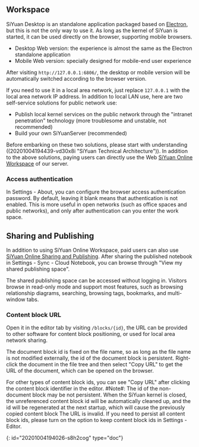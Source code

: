 ## Workspace

SiYuan Desktop is an standalone application packaged based on [Electron](https://www.electronjs.org), but this is not the only way to use it. As long as the kernel of SiYuan is started, it can be used directly on the browser, supporting mobile browsers.

* Desktop Web version: the experience is almost the same as the Electron standalone application
* Mobile Web version: specially designed for mobile-end user experience

After visiting `http://127.0.0.1:6806/`, the desktop or mobile version will be automatically switched according to the browser version.

If you need to use it in a local area network, just replace `127.0.0.1` with the local area network IP address. In addition to local LAN use, here are two self-service solutions for public network use:

* Publish local kernel services on the public network through the "intranet penetration" technology (more troublesome and unstable, not recommended)
* Build your own SiYuanServer (recommended)

Before embarking on these two solutions, please start with understanding ((20201004194439-vd30x8i "SiYuan Technical Architecture")). In addition to the above solutions, paying users can directly use the Web [SiYuan Online Workspace](https://ld246.com/xanadu/) of our server.

### Access authentication

In Settings - About, you can configure the browser access authentication password. By default, leaving it blank means that authentication is not enabled. This is more useful in open networks (such as office spaces and public networks), and only after authentication can you enter the work space.

## Sharing and Publishing

In addition to using SiYuan Online Workspace, paid users can also use [SiYuan Online Sharing and Publishing](https://ld246.com/udanax/). After sharing the published notebook in Settings - Sync - Cloud Notebook, you can browse through "View my shared publishing space".

The shared publishing space can be accessed without logging in. Visitors browse in read-only mode and support most features, such as browsing relationship diagrams, searching, browsing tags, bookmarks, and multi-window tabs.

### Content block URL

Open it in the editor tab by visiting `/blocks/{id}`, the URL can be provided to other software for content block positioning, or used for local area network sharing.

The document block id is fixed on the file name, so as long as the file name is not modified externally, the id of the document block is persistent. Right-click the document in the file tree and then select "Copy URL" to get the URL of the document, which can be opened on the browser.

For other types of content block ids, you can see "Copy URL" after clicking the content block identifier in the editor. #Note#: The id of the non-document block may be not persistent. When the SiYuan kernel is closed, the unreferenced content block id will be automatically cleaned up, and the id will be regenerated at the next startup, which will cause the previously copied content block The URL is invalid. If you need to persist all content block ids, please turn on the option to keep content block ids in Settings - Editor.


{: id="20201004194026-s8h2cog" type="doc"}

